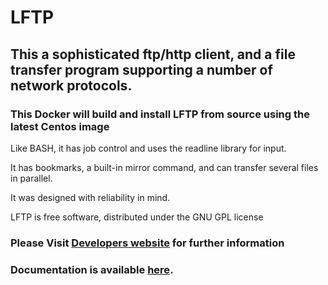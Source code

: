 # LFTP 
## This a sophisticated ftp/http client, and a file transfer program supporting a number of network protocols. 


### This Docker will build and install LFTP from source using the latest Centos image


Like BASH, it has job control and uses the readline library for input. 

It has bookmarks, a built-in mirror command, and can transfer several files in parallel. 

It was designed with reliability in mind. 

LFTP is free software, distributed under the GNU GPL license
    
### Please Visit [Developers website](https://lftp.yar.ru ) for further information

### Documentation is available [here](https://lftp.yar.ru/lftp-man.html).
